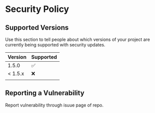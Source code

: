 # Security Policy

## Supported Versions

Use this section to tell people about which versions of your project are
currently being supported with security updates.

| Version | Supported          |
| ------- | ------------------ |
| 1.5.0   | :white_check_mark: |
| < 1.5.x   | :x:                |
               |

## Reporting a Vulnerability

Report vulnerability through isuue page of repo.


